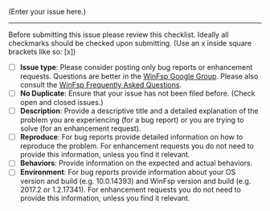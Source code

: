 (Enter your issue here.)

----

Before submitting this issue please review this checklist. Ideally all checkmarks should be checked upon submitting. (Use an x inside square brackets like so: [x])

- [ ] **Issue type**: Please consider posting only bug reports or enhancement requests. Questions are better in the [WinFsp Google Group](https://groups.google.com/forum/#!forum/winfsp). Please also consult the [WinFsp Frequently Asked Questions](https://github.com/billziss-gh/winfsp/wiki/Frequently-Asked-Questions).
- [ ] **No Duplicate**: Ensure that your issue has not been filed before. (Check open and closed issues.)
- [ ] **Description**: Provide a descriptive title and a detailed explanation of the problem you are experiencing (for a bug report) or you are trying to solve (for an enhancement request).
- [ ] **Reproduce**: For bug reports provide detailed information on how to reproduce the problem. For enhancement requests you do not need to provide this information, unless you find it relevant.
- [ ] **Behaviors**: Provide information on the expected and actual behaviors.
- [ ] **Environment**: For bug reports provide information about your OS version and build (e.g. 10.0.14393) and WinFsp version and build (e.g. 2017.2 or 1.2.17341). For enhancement requests you do not need to provide this information, unless you find it relevant.
